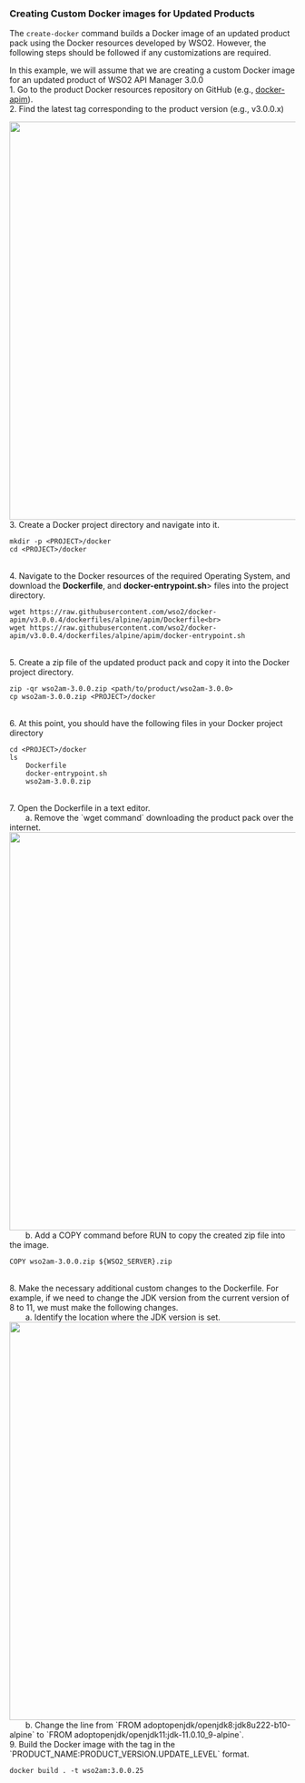 ### Creating Custom Docker images for Updated Products
The `create-docker` command builds a Docker image of an updated product pack using the Docker resources developed by WSO2. However, the following steps should be followed if any customizations are required.

In this example, we will assume that we are creating a custom Docker image for an updated product of WSO2 API Manager 3.0.0<br>
    1. Go to the product Docker resources repository on GitHub (e.g., [docker-apim](https://github.com/wso2/docker-apim/)).<br>
    2. Find the latest tag corresponding to the product version (e.g., v3.0.0.x)<br>

<img src="../../assets/img/updates/choose-new-product-tag.png" width="700">
<br>
    3. Create a Docker project directory and navigate into it.

    mkdir -p <PROJECT>/docker 
    cd <PROJECT>/docker
<br>
    4. Navigate to the Docker resources of the required Operating System, and download the <strong>Dockerfile</strong>, and <strong>docker-entrypoint.sh</strong>> files into the project directory.
    
    wget https://raw.githubusercontent.com/wso2/docker-apim/v3.0.0.4/dockerfiles/alpine/apim/Dockerfile<br>
    wget https://raw.githubusercontent.com/wso2/docker-apim/v3.0.0.4/dockerfiles/alpine/apim/docker-entrypoint.sh 
<br>
    5. Create a zip file of the updated product pack and copy it into the Docker project directory.

    zip -qr wso2am-3.0.0.zip <path/to/product/wso2am-3.0.0>
    cp wso2am-3.0.0.zip <PROJECT>/docker
<br>
    6. At this point, you should have the following files in your Docker project directory

    cd <PROJECT>/docker
    ls
        Dockerfile       	
        docker-entrypoint.sh
        wso2am-3.0.0.zip
<br>
    7. Open the Dockerfile in a text editor.<br>
&emsp;&emsp;a. Remove the `wget command` downloading the product pack over the internet.
<img src="../../assets/img/updates/remove-wget-dockerfile.png" width="700">
<br>
&emsp;&emsp;b. Add a COPY command before RUN to copy the created zip file into the image.
    
    COPY wso2am-3.0.0.zip ${WSO2_SERVER}.zip
<br>
    8. Make the necessary additional custom changes to the Dockerfile.
For example, if we need to change the JDK version from the current version of 8 to 11, we must make the following changes.<br>
&emsp;&emsp;a. Identify the location where the JDK version is set.
<br>
<img src="../../assets/img/updates/jdk-version.png" width="700">
<br>
&emsp;&emsp;b. Change the line from `FROM adoptopenjdk/openjdk8:jdk8u222-b10-alpine` to `FROM adoptopenjdk/openjdk11:jdk-11.0.10_9-alpine`.
<br>
    9. Build the Docker image with the tag in the `PRODUCT_NAME:PRODUCT_VERSION.UPDATE_LEVEL` format.
        
    docker build . -t wso2am:3.0.0.25






